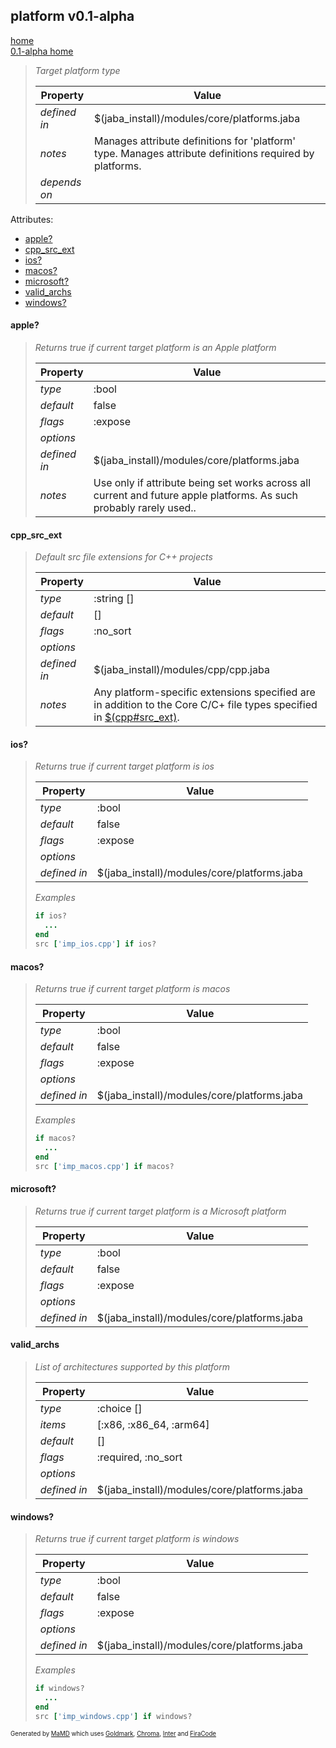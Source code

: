 ## platform v0.1-alpha
[home](../index.html)  
[0.1-alpha home](index.html)

> 
> _Target platform type_
> 
> | Property | Value  |
> |-|-|
> | _defined in_ | $(jaba_install)/modules/core/platforms.jaba |
> | _notes_ | Manages attribute definitions for 'platform' type. Manages attribute definitions required by platforms.  |
> | _depends on_ |  |
> 

Attributes:  
- [apple?](#apple?)
- [cpp_src_ext](#cpp_src_ext)
- [ios?](#ios?)
- [macos?](#macos?)
- [microsoft?](#microsoft?)
- [valid_archs](#valid_archs)
- [windows?](#windows?)

<a id="apple?"></a>
#### apple?
> _Returns true if current target platform is an Apple platform_
> 
> | Property | Value  |
> |-|-|
> | _type_ | :bool |
> | _default_ | false |
> | _flags_ | :expose |
> | _options_ |  |
> | _defined in_ | $(jaba_install)/modules/core/platforms.jaba |
> | _notes_ | Use only if attribute being set works across all current and future apple platforms. As such probably rarely used..  |
>
<a id="cpp_src_ext"></a>
#### cpp_src_ext
> _Default src file extensions for C++ projects_
> 
> | Property | Value  |
> |-|-|
> | _type_ | :string [] |
> | _default_ | [] |
> | _flags_ | :no_sort |
> | _options_ |  |
> | _defined in_ | $(jaba_install)/modules/cpp/cpp.jaba |
> | _notes_ | Any platform-specific extensions specified are in addition to the Core C/C+ file types specified in [$(cpp#src_ext)](#cpp-src_ext).  |
>
<a id="ios?"></a>
#### ios?
> _Returns true if current target platform is ios_
> 
> | Property | Value  |
> |-|-|
> | _type_ | :bool |
> | _default_ | false |
> | _flags_ | :expose |
> | _options_ |  |
> | _defined in_ | $(jaba_install)/modules/core/platforms.jaba |
>
> *Examples*
>```ruby
> if ios?
>   ...
> end
> src ['imp_ios.cpp'] if ios?
>```

<a id="macos?"></a>
#### macos?
> _Returns true if current target platform is macos_
> 
> | Property | Value  |
> |-|-|
> | _type_ | :bool |
> | _default_ | false |
> | _flags_ | :expose |
> | _options_ |  |
> | _defined in_ | $(jaba_install)/modules/core/platforms.jaba |
>
> *Examples*
>```ruby
> if macos?
>   ...
> end
> src ['imp_macos.cpp'] if macos?
>```

<a id="microsoft?"></a>
#### microsoft?
> _Returns true if current target platform is a Microsoft platform_
> 
> | Property | Value  |
> |-|-|
> | _type_ | :bool |
> | _default_ | false |
> | _flags_ | :expose |
> | _options_ |  |
> | _defined in_ | $(jaba_install)/modules/core/platforms.jaba |
>
<a id="valid_archs"></a>
#### valid_archs
> _List of architectures supported by this platform_
> 
> | Property | Value  |
> |-|-|
> | _type_ | :choice [] |
> | _items_ | [:x86, :x86_64, :arm64] |
> | _default_ | [] |
> | _flags_ | :required, :no_sort |
> | _options_ |  |
> | _defined in_ | $(jaba_install)/modules/core/platforms.jaba |
>
<a id="windows?"></a>
#### windows?
> _Returns true if current target platform is windows_
> 
> | Property | Value  |
> |-|-|
> | _type_ | :bool |
> | _default_ | false |
> | _flags_ | :expose |
> | _options_ |  |
> | _defined in_ | $(jaba_install)/modules/core/platforms.jaba |
>
> *Examples*
>```ruby
> if windows?
>   ...
> end
> src ['imp_windows.cpp'] if windows?
>```

<sub><sup>Generated by <a href="https://github.com/ishani/MaMD">MaMD</a> which uses <a href="https://github.com/yuin/goldmark">Goldmark</a>, <a href="https://github.com/alecthomas/chroma">Chroma</a>, <a href="https://rsms.me/inter">Inter</a> and <a href="https://github.com/tonsky/FiraCode">FiraCode</a></sup></sub>
